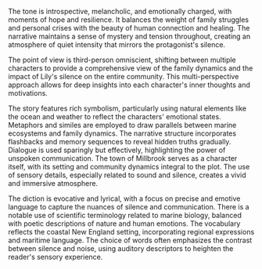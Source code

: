 
<tone>The tone is introspective, melancholic, and emotionally charged, with moments of hope and resilience. It balances the weight of family struggles and personal crises with the beauty of human connection and healing. The narrative maintains a sense of mystery and tension throughout, creating an atmosphere of quiet intensity that mirrors the protagonist's silence.</tone>

<pov>The point of view is third-person omniscient, shifting between multiple characters to provide a comprehensive view of the family dynamics and the impact of Lily's silence on the entire community. This multi-perspective approach allows for deep insights into each character's inner thoughts and motivations.</pov>

<litdev>The story features rich symbolism, particularly using natural elements like the ocean and weather to reflect the characters' emotional states. Metaphors and similes are employed to draw parallels between marine ecosystems and family dynamics. The narrative structure incorporates flashbacks and memory sequences to reveal hidden truths gradually. Dialogue is used sparingly but effectively, highlighting the power of unspoken communication. The town of Millbrook serves as a character itself, with its setting and community dynamics integral to the plot. The use of sensory details, especially related to sound and silence, creates a vivid and immersive atmosphere.</litdev>

<lexchoice>The diction is evocative and lyrical, with a focus on precise and emotive language to capture the nuances of silence and communication. There is a notable use of scientific terminology related to marine biology, balanced with poetic descriptions of nature and human emotions. The vocabulary reflects the coastal New England setting, incorporating regional expressions and maritime language. The choice of words often emphasizes the contrast between silence and noise, using auditory descriptors to heighten the reader's sensory experience.</lexchoice>

